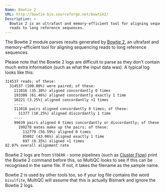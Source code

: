 ```yaml
---
Name: Bowtie 2
URL: http://bowtie-bio.sourceforge.net/bowtie2/
Description: >
  Bowtie 2 is an ultrafast and memory-efficient tool for aligning sequencing
  reads to long reference sequences.
---
```


The Bowtie 2 module parses results generated by
[Bowtie 2](http://bowtie-bio.sourceforge.net/bowtie2/),
an ultrafast and memory-efficient tool for aligning sequencing
reads to long reference sequences.

Please note that the Bowtie 2 logs are difficult to parse as they don't contain
much extra information (such as what the input data was). A typical log looks like this:

```txt
314537 reads; of these:
  314537 (100.00%) were paired; of these:
    111016 (35.30%) aligned concordantly 0 times
    193300 (61.46%) aligned concordantly exactly 1 time
    10221 (3.25%) aligned concordantly >1 times
    ----
    111016 pairs aligned concordantly 0 times; of these:
      11377 (10.25%) aligned discordantly 1 time
    ----
    99639 pairs aligned 0 times concordantly or discordantly; of these:
      199278 mates make up the pairs; of these:
        112779 (56.59%) aligned 0 times
        85802 (43.06%) aligned exactly 1 time
        697 (0.35%) aligned >1 times
82.07% overall alignment rate
```

Bowtie 2 logs are from `STDERR` - some pipelines (such as [Cluster Flow](http://clusterflow.io))
print the Bowtie 2 command before this, so MultiQC looks to see if this can be recognised in the same
file. If not, it takes the filename as the sample name.

Bowtie 2 is used by other tools too, so if your log file contains the word `bisulfite`, MultiQC will
assume that this is actually Bismark and ignore the Bowtie 2 logs.
